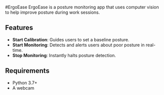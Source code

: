 #ErgoEase
  ErgoEase is a posture monitoring app that uses computer vision to help improve posture during work sessions.

## Features
- **Start Calibration**: Guides users to set a baseline posture.
- **Start Monitoring**: Detects and alerts users about poor posture in real-time.
- **Stop Monitoring**: Instantly halts posture detection.

## Requirements
- Python 3.7+
- A webcam
